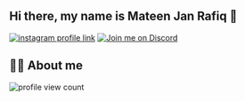 ## Hi there, my name is Mateen Jan Rafiq 👋
[![instagram profile link](https://img.shields.io/badge/Instagram-E4405F?style=for-the-badge&logo=instagram&logoColor=white)](https://instagram.com/mateenjanz0)
[![Join me on Discord](https://img.shields.io/badge/Discord-Join%20Chat-5865F2?style=for-the-badge&logo=discord&logoColor=white)]([https://discord.gg/YOUR_INVITE_CODE](https://discordapp.com/users/696747909546377376))

## 🙋‍♂️ About me
![profile view count](https://komarev.com/ghpvc/?username=mateencph)

<!--
**MateenCPH/mateencph** is a ✨ _special_ ✨ repository because its `README.md` (this file) appears on your GitHub profile.

Here are some ideas to get you started:

- 🔭 I’m currently working on ...
- 🌱 I’m currently learning ...
- 👯 I’m looking to collaborate on ...
- 🤔 I’m looking for help with ...
- 💬 Ask me about ...
- 📫 How to reach me: ...
- 😄 Pronouns: ...
- ⚡ Fun fact: ...
-->
